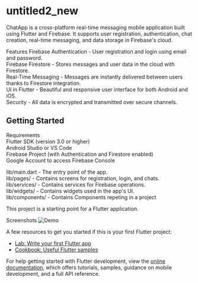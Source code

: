 # untitled2_new
ChatApp is a cross-platform real-time messaging mobile application built using Flutter and Firebase. It supports user registration, authentication, chat creation, real-time messaging, and data storage in Firebase's cloud.

Features
Firebase Authentication - User registration and login using email and password.<br>
Firebase Firestore - Stores messages and user data in the cloud with Firestore.<br>
Real-Time Messaging - Messages are instantly delivered between users thanks to Firestore integration.<br>
UI in Flutter - Beautiful and responsive user interface for both Android and iOS.<br>
Security - All data is encrypted and transmitted over secure channels.<br>

## Getting Started

Requirements<br>
Flutter SDK (version 3.0 or higher)<br>
Android Studio or VS Code<br>
Firebase Project (with Authentication and Firestore enabled)<br>
Google Account to access Firebase Console<br>

lib/main.dart - The entry point of the app.<br>
lib/pages/ - Contains screens for registration, login, and chats.<br>
lib/services/ - Contains services for Firebase operations.<br>
lib/widgets/ - Contains widgets used in the app's UI.<br>
lib/components/ - Contains Components repeting in a project<br>

This project is a starting point for a Flutter application.

Screenshots
![Demo](sreenshots/video.gif)


A few resources to get you started if this is your first Flutter project:

- [Lab: Write your first Flutter app](https://docs.flutter.dev/get-started/codelab)
- [Cookbook: Useful Flutter samples](https://docs.flutter.dev/cookbook)

For help getting started with Flutter development, view the
[online documentation](https://docs.flutter.dev/), which offers tutorials,
samples, guidance on mobile development, and a full API reference.
